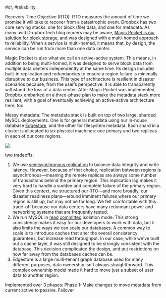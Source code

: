 #dr, #reliability

Recovery Time Objective (RTO). RTO measures the amount of time we promise it will take to recover from a catastrophic event.
Dropbox has two core serving stacks: one for block (file) data, and one for metadata. As many avid Dropbox tech blog readers may be aware, [Magic Pocket is our solution for block storage](https://dropbox.tech/infrastructure/inside-the-magic-pocket), and was designed with a multi-homed approach to reliability. When a service is multi-homed, it means that, by design, the service can be run from more than one data center.

Magic Pocket is also what we call an active-active system. This means, in addition to being multi-homed, it was designed to serve block data from multiple data centers independently at the same time. Its design includes built-in replication and redundancies to ensure a region failure is minimally disruptive to our business. This type of architecture is resilient in disaster scenarios because, from the user’s perspective, it is able to transparently withstand the loss of a data center. After Magic Pocket was implemented, Dropbox embarked on a three-phase plan to make the metadata stack more resilient, with a goal of eventually achieving an active-active architecture here, too.

Messy metadata:
The metadata stack is built on top of two large, sharded MySQL deployments. One is for general metadata using our in-house database [Edgestore](https://dropbox.tech/infrastructure/reintroducing-edgestore), and the other for filesystem metadata. Each shard in a cluster is allocated to six physical machines: one primary and two replicas in each of our core regions.

![](https://dropbox.tech/cms/content/dam/dropbox/tech-blog/en-us/2022/04/disaster-readiness/Diagram%202_@2x.png/_jcr_content/renditions/Diagram%202_@2x.webp)

two tradeoffs:
1. We use [s](https://dev.mysql.com/doc/refman/5.7/en/replication-semisync.html)[emisynchronous replication](https://dev.mysql.com/doc/refman/5.7/en/replication-semisync.html) to balance data integrity and write latency. However, because of that choice, replication between regions is asynchronous—meaning the remote replicas are always some number of transactions behind the primary region. This replication lag makes it very hard to handle a sudden and complete failure of the primary region. Given this context, we structured our RTO—and more broadly, our disaster readiness plans—around imminent failures where our primary region is still up, but may not be for long. We felt comfortable with this trade-off because our data centers have many redundant power and networking systems that are frequently tested.
2. We run MySQL in [r](https://dev.mysql.com/doc/refman/8.0/en/innodb-transaction-isolation-levels.html#isolevel_read-committed)[ead](https://dev.mysql.com/doc/refman/8.0/en/innodb-transaction-isolation-levels.html#isolevel_read-committed) [c](https://dev.mysql.com/doc/refman/8.0/en/innodb-transaction-isolation-levels.html#isolevel_read-committed)[ommitted](https://dev.mysql.com/doc/refman/8.0/en/innodb-transaction-isolation-levels.html#isolevel_read-committed) isolation mode. This strong consistency makes it easy for our developers to work with data, but it also limits the ways we can scale our databases. A common way to scale is to introduce caches that alter the overall consistency guarantees, but increase read throughput. In our case, while we’ve built out a cache layer, it was still designed to be strongly consistent with the database. This decision complicated the design, and put restrictions on how far away from the databases caches can be.
3. Edgestore is a large multi-tenant graph database used for many different purposes, data ownership isn't always straightforward. This complex ownership model made it hard to move just a subset of user data to another region.

Implemented over 3 phases:
Phase 1: Make changes to move metadata from current active to passive. Failover
